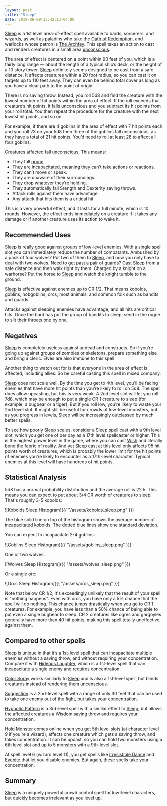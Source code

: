 ```yaml
---
layout: post
title: "Sleep"
date: 2019-06-09T13:42:13-04:00
---
```


[Sleep](https://www.dndbeyond.com/spells/sleep) is a 1st level area-of-effect spell available to bards, sorcerers, and wizards, as well as paladins who take the [Oath of Redemption](https://www.dndbeyond.com/classes/paladin#OathofRedemption), and warlocks whose patron is [The Archfey](https://www.dndbeyond.com/classes/warlock#TheArchfey). This spell takes an action to cast and renders creatures in a small area [unconscious](https://www.dndbeyond.com/sources/basic-rules/appendix-a-conditions#Unconcious).

The area of effect is centered on a point within 90 feet of you, which is a fairly long range — about the length of a typical ship’s deck, or the height of a 10 story tower.  [Sleep](https://www.dndbeyond.com/spells/sleep) definitely seems designed to be cast from a safe distance. It affects creatures within a 20 foot radius, so you can cast it on targets up to 110 feet away. They can even be behind total cover as long as you have a clear path to the point of origin.

There is no saving throw. Instead, you roll 5d8 and find the creature with the lowest number of hit points within the area of effect. If the roll exceeds that creature’s hit points, it falls unconscious and you subtract its hit points from your roll total. You then repeat the procedure for the creature with the next lowest hit points, and so on.

For example, if there are 4 goblins in the area of effect with 7 hit points each and you roll 23 on your 5d8 then three of the goblins fall unconscious, as they have a total of 21 hit points. You’d need to roll at least 28 to affect all four goblins.

Creatures affected fall [unconscious](https://www.dndbeyond.com/sources/basic-rules/appendix-a-conditions#Unconcious). This means:

* They fall [prone](https://www.dndbeyond.com/sources/basic-rules/appendix-a-conditions#Prone).
* They are [incapacitated](https://www.dndbeyond.com/sources/basic-rules/appendix-a-conditions#Incapacitated), meaning they can’t take actions or reactions.
* They can’t move or speak.
* They are unaware of their surroundings.
* They drop whatever they’re holding.
* They automatically fail Srength and Dexterity saving throws.
* Attack rolls against them have advantage.
* Any attack that hits them is a critical hit.

This is a very powerful effect, and it lasts for a full minute, which is 10 rounds. However, the effect ends immediately on a creature if it takes any damage or if another creature uses its action to wake it.

## Recommended Uses

[Sleep](https://www.dndbeyond.com/spells/sleep) is really good against groups of low-level enemies. With a single spell slot you can immediately reduce the number of combatants. Ambushed by a pack of four wolves? Put two of them to [Sleep](https://www.dndbeyond.com/spells/sleep), and now you only have to deal with two wolves. Need to get past a pair of guards? Cast [Sleep](https://www.dndbeyond.com/spells/sleep) from a safe distance and then walk right by them. Charged by a knight on a warhorse? Put the horse to [Sleep](https://www.dndbeyond.com/spells/sleep) and watch the knight tumble to the ground.

[Sleep](https://www.dndbeyond.com/spells/sleep) is effective against enemies up to CR 1/2. That means kobolds, goblins, hobgoblins, orcs, most animals, and common folk such as bandits and guards.

Attacks against sleeping enemies have advantage, and all hits are critical hits. Once the bard has put the group of bandits to sleep, send in the rogue to slit their throats one by one.

## Negatives

[Sleep](https://www.dndbeyond.com/spells/sleep) is completely useless against undead and constructs. So if you’re going up against groups of zombies or skeletons, prepare something else and bring a cleric. Elves are also immune to this spell.

Another thing to watch out for is that everyone in the area of effect is affected, including allies. So be careful casting this spell in mixed company.

[Sleep](https://www.dndbeyond.com/spells/sleep) does not scale well. By the time you get to 4th level, you’ll be facing enemies that have more hit points than you’re likely to roll on 5d8. The spell does allow upcasting, but this is very weak. A 2nd level slot will let you roll 7d8, which may be enough to put a single CR 1 creature to sleep (for example, a bugbear or a tiger). But if you roll low, you’re likely to waste your 2nd level slot. It might still be useful for crowds of low-level monsters, but as you progress in levels, [Sleep](https://www.dndbeyond.com/spells/sleep) will be increasingly outclassed by much better spells.

To see how poorly [Sleep](https://www.dndbeyond.com/spells/sleep) scales, consider a Sleep spell cast with a 9th level slot, which you get one of per day as a 17th level spellcaster or higher. This is the highest power level in the game, where you can cast [Wish](https://www.dndbeyond.com/spells/wish) and literally bend the fabric of reality. And yet [Sleep](https://www.dndbeyond.com/spells/sleep) cast at this level only affects 95 hit points worth of creatures, which is probably the lower limit for the hit points of enemies you’re likely to encounter as a 17th-level character. Typical enemies at this level will have hundreds of hit points.

## Statistical Analysis

5d8 has a normal probability distribution and the average roll is 22.5. This means you can expect to put about 3/4 CR worth of creatures to sleep. That's roughly 3-5 kobolds:

![Kobolds Sleep Histogram]({{ "/assets/kobolds_sleep.png"  }})

The blue solid line on top of the histogram shows the average number of incapacitated kobolds. The dotted blue lines show one standard deviation.

You can expect to incapacitate 2-4 goblins:

![Goblins Sleep Histogram]({{ "/assets/goblins_sleep.png"  }})

One or two wolves:

![Wolves Sleep Histogram]({{ "/assets/wolves_sleep.png"  }})

Or a single orc:

![Orcs Sleep Histogram]({{ "/assets/orcs_sleep.png"  }})

Note that below CR 1/2, it's exceedingly unlikely that the result of your spell is "nothing happens". Even with orcs, you have only a 5% chance that the spell will do nothing. This chance jumps drastically when you go to CR 1 creatures. For example, you have less than a 50% chance of being able to put even a single bugbear to sleep. CR 2 creatures like ogres and gargoyles generally have more than 40 hit points, making this spell totally uneffective against them.

## Compared to other spells
[Sleep](https://www.dndbeyond.com/spells/sleep) is unique in that it’s a 1st-level spell that can incapacitate multiple enemies without a saving throw, and without requiring your concentration. Compare it with [Hideous Laughter](https://www.dndbeyond.com/spells/tashas-hideous-laughter), which is a 1st-level spell that can incapacitate a single enemy and requires concentration.

[Color Spray](https://www.dndbeyond.com/spells/color-spray) works similarly to [Sleep](https://www.dndbeyond.com/spells/sleep) and is also a 1st-level spell, but blinds creatures instead of rendering them unconscious.

[Suggestion](https://www.dndbeyond.com/spells/suggestion) is a 2nd-level spell with a range of only 30 feet that can be used to take one enemy out of the fight, but takes your concentration.

[Hypnotic Pattern](https://www.dndbeyond.com/spells/hypnotic-pattern) is a 3rd-level spell with a similar effect to [Sleep](https://www.dndbeyond.com/spells/sleep), but allows the affected creatures a Wisdom saving throw and requires your concentration.

[Hold Monster](https://www.dndbeyond.com/spells/hold-monster) comes online when you get 5th level slots (at character level 9 if you’re a wizard), affects one creature which gets a saving throw, and takes concentration. It can be upcast, so you can hold two monsters using a 6th level slot and up to 5 monsters with a 9th-level slot. 

At spell level 6 (wizard level 11), you get spells like [Irresistible Dance](https://www.dndbeyond.com/spells/ottos-irresistible-dance) and [Eyebite](https://www.dndbeyond.com/spells/eyebite) that let you disable enemies. But again, these spells take your concentration.

## Summary
[Sleep](https://www.dndbeyond.com/spells/sleep) is a uniquely powerful crowd control spell for low-level characters, but quickly becomes irrelevant as you level up.


